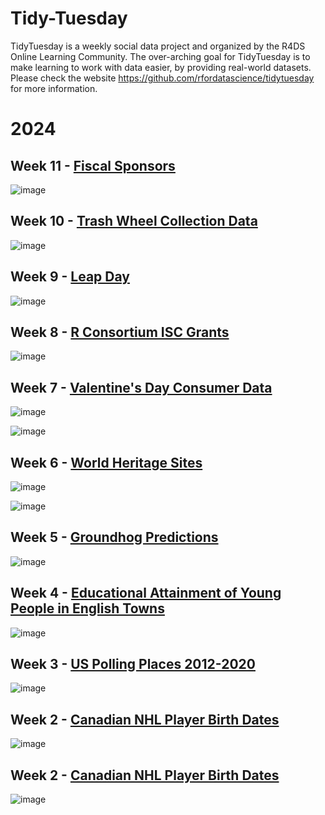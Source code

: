 # Tidy-Tuesday

TidyTuesday is a weekly social data project and organized by the R4DS Online Learning Community. The over-arching goal for TidyTuesday is to make learning to work with data easier, by providing real-world datasets.
Please check the website https://github.com/rfordatascience/tidytuesday for more information.

# 2024

## Week 11 - [Fiscal Sponsors](https://github.com/yaziciceyda/Tidy-Tuesday/tree/main/2024/Week%2011)

![image](https://github.com/yaziciceyda/Tidy-Tuesday/blob/main/2024/Week%2011/Week11.png)

## Week 10 - [Trash Wheel Collection Data](https://github.com/yaziciceyda/Tidy-Tuesday/tree/main/2024/Week%2010)

![image](https://github.com/yaziciceyda/Tidy-Tuesday/blob/main/2024/Week%2010/Week10.png)

## Week 9 - [Leap Day](https://github.com/yaziciceyda/Tidy-Tuesday/tree/main/2024/Week%209)

![image](https://github.com/yaziciceyda/Tidy-Tuesday/blob/main/2024/Week%209/Week9.png)

## Week 8 - [R Consortium ISC Grants](https://github.com/yaziciceyda/Tidy-Tuesday/tree/main/2024/Week%208)

![image](https://github.com/yaziciceyda/Tidy-Tuesday/blob/main/2024/Week%208/Week8.png)

## Week 7 - [Valentine's Day Consumer Data](https://github.com/yaziciceyda/Tidy-Tuesday/tree/main/2024/Week%207) 

![image](https://github.com/yaziciceyda/Tidy-Tuesday/blob/main/2024/Week%207/Week7.png)

![image](https://github.com/yaziciceyda/Tidy-Tuesday/blob/main/2024/Week%207/Week7_v2.png)

## Week 6 - [World Heritage Sites](https://github.com/yaziciceyda/Tidy-Tuesday/tree/main/2024/Week%206)

![image](https://github.com/yaziciceyda/Tidy-Tuesday/blob/main/2024/Week%206/Week6.png) 

![image](https://github.com/yaziciceyda/Tidy-Tuesday/blob/main/2024/Week%206/Week6_v2.png)

## Week 5 - [Groundhog Predictions](https://github.com/yaziciceyda/Tidy-Tuesday/tree/main/2024/Week%205)

![image](https://github.com/yaziciceyda/Tidy-Tuesday/blob/main/2024/Week%205/Week5.png)

## Week 4 - [Educational Attainment of Young People in English Towns](https://github.com/yaziciceyda/Tidy-Tuesday/tree/main/2024/Week%204)

![image](https://github.com/yaziciceyda/Tidy-Tuesday/blob/main/2024/Week%204/Week4.png)

## Week 3 - [US Polling Places 2012-2020](https://github.com/yaziciceyda/Tidy-Tuesday/tree/main/2024/Week%203)

![image](https://github.com/yaziciceyda/Tidy-Tuesday/blob/main/2024/Week%203/Week3.png)

## Week 2 - [Canadian NHL Player Birth Dates](https://github.com/yaziciceyda/Tidy-Tuesday/tree/main/2024/Week%202)

![image](https://github.com/yaziciceyda/Tidy-Tuesday/blob/main/2024/Week%202/Week2.png)

## Week 2 -  [Canadian NHL Player Birth Dates](https://github.com/yaziciceyda/Tidy-Tuesday/tree/main/2024/Week%202_withTest)

![image](https://github.com/yaziciceyda/Tidy-Tuesday/blob/main/2024/Week%202_withTest/Week2_test.png)

